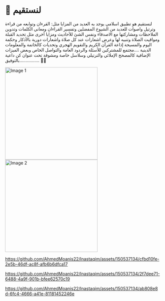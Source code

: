 


# 📖 لنستقيم

لنستقيم هو تطبيق اسلامي يوجد به العديد من المزايا مثل: القرءان وتوابعه من قراءة وترتيل واصوات للعديد من الشيوخ المفضلين وتفسير القراءان ومعاني الكلمات وتدوين الملاحظات ومشاركتها مع الاصدقاء ونفس الشئ للأحاديث ومزايا أخرى مثل تحديد القبلة ومواقيت الصلاة وتنبيه لها وعرض اشعارات عند كل صلاة واشعارات دورية بالأذكار وحكمة اليوم والمسبحة إذاعة القرآن الكريم والتقويم الهجري وتحديات كالخاتمة والمعلومات الدينية ....مجتمع للمشتركين للأسئلة والردود العامة والتواصل الخاص وبعض الميزات الإضافية كالمصحح الإملائي والترتيلي وسلاسل خاصة ومشوقة تحت عنوان كن داعية ................بالتوفيق 🩷🩵

<img src="https://github.com/AhmedMoanis22/lnastaqim/assets/150537134/b53ee2df-97d3-4f71-89a1-ff0ab6692c82" alt="Image 1" width="300"/>
<img src="https://github.com/AhmedMoanis22/lnastaqim/assets/150537134/ef49f986-f6d0-48f9-9c12-d0ccbadc4f09" alt="Image 2" width="300"/>



https://github.com/AhmedMoanis22/lnastaqim/assets/150537134/cfbd10fe-2e5b-46df-ac8f-afb6b6dfca17

https://github.com/AhmedMoanis22/lnastaqim/assets/150537134/2f7dee71-6488-4a9f-901b-bfee62570c19

https://github.com/AhmedMoanis22/lnastaqim/assets/150537134/ab808e8d-6fc4-4666-a41e-81181452246e





